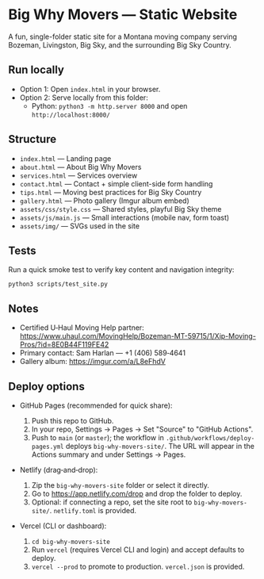 # Big Why Movers — Static Website

A fun, single-folder static site for a Montana moving company serving Bozeman, Livingston, Big Sky, and the surrounding Big Sky Country.

## Run locally

- Option 1: Open `index.html` in your browser.
- Option 2: Serve locally from this folder:
  - Python: `python3 -m http.server 8000` and open `http://localhost:8000/`

## Structure

- `index.html` — Landing page
- `about.html` — About Big Why Movers
- `services.html` — Services overview
- `contact.html` — Contact + simple client-side form handling
- `tips.html` — Moving best practices for Big Sky Country
- `gallery.html` — Photo gallery (Imgur album embed)
- `assets/css/style.css` — Shared styles, playful Big Sky theme
- `assets/js/main.js` — Small interactions (mobile nav, form toast)
- `assets/img/` — SVGs used in the site

## Tests

Run a quick smoke test to verify key content and navigation integrity:

```
python3 scripts/test_site.py
```

## Notes

- Certified U‑Haul Moving Help partner: https://www.uhaul.com/MovingHelp/Bozeman-MT-59715/1/Xip-Moving-Pros/?id=8E0B44F119FE42
- Primary contact: Sam Harlan — +1 (406) 589‑4641
- Gallery album: https://imgur.com/a/L8eFhdV

## Deploy options

- GitHub Pages (recommended for quick share):
  1) Push this repo to GitHub.
  2) In your repo, Settings → Pages → Set "Source" to "GitHub Actions".
  3) Push to `main` (or `master`); the workflow in `.github/workflows/deploy-pages.yml` deploys `big-why-movers-site/`.
  The URL will appear in the Actions summary and under Settings → Pages.

- Netlify (drag‑and‑drop):
  1) Zip the `big-why-movers-site` folder or select it directly.
  2) Go to https://app.netlify.com/drop and drop the folder to deploy.
  3) Optional: if connecting a repo, set the site root to `big-why-movers-site/`. `netlify.toml` is provided.

- Vercel (CLI or dashboard):
  1) `cd big-why-movers-site`
  2) Run `vercel` (requires Vercel CLI and login) and accept defaults to deploy.
  3) `vercel --prod` to promote to production. `vercel.json` is provided.
